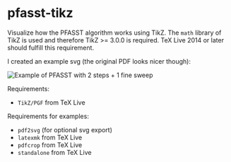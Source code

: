 pfasst-tikz
===========

Visualize how the PFASST algorithm works using TikZ. The `math` library of TikZ is used and therefore TikZ >= 3.0.0 is required. TeX Live 2014 or later should fulfill this requirement.

I created an example svg (the original PDF looks nicer though):

![Example of PFASST with 2 steps + 1 fine sweep](https://raw.githubusercontent.com/f-koehler/pfasst-tikz/gh-pages/pfasst.svg "Example of PFASST with 2 steps + 1 fine sweep")

Requirements:
- `TikZ/PGF` from TeX Live

Requirements for examples:
- `pdf2svg` (for optional svg export)
- `latexmk` from TeX Live
- `pdfcrop` from TeX Live
- `standalone` from TeX Live
